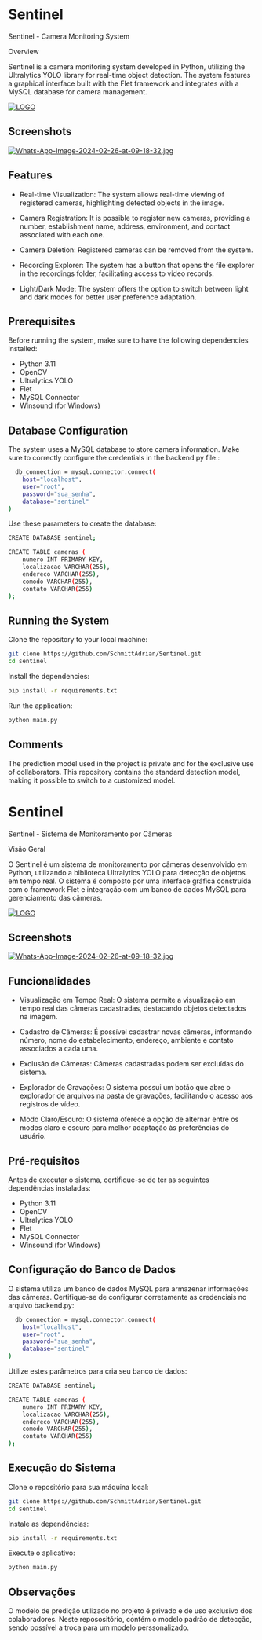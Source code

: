 # Sentinel
Sentinel - Camera Monitoring System

Overview

Sentinel is a camera monitoring system developed in Python, utilizing the Ultralytics YOLO library for real-time object detection. The system features a graphical interface built with the Flet framework and integrates with a MySQL database for camera management.

[![LOGO](https://i.postimg.cc/13q3Ph9P/LOGO-OFICIAL-TRANSPARENTE.png)](https://postimg.cc/RWvBQY6b)


## Screenshots

[![Whats-App-Image-2024-02-26-at-09-18-32.jpg](https://i.postimg.cc/NMSQZpWL/Whats-App-Image-2024-02-26-at-09-18-32.jpg)](https://postimg.cc/yghqZX6z)

## Features

- Real-time Visualization: The system allows real-time viewing of registered cameras, highlighting detected objects in the image.

- Camera Registration: It is possible to register new cameras, providing a number, establishment name, address, environment, and contact associated with each one.

- Camera Deletion: Registered cameras can be removed from the system.

- Recording Explorer: The system has a button that opens the file explorer in the recordings folder, facilitating access to video records.

- Light/Dark Mode: The system offers the option to switch between light and dark modes for better user preference adaptation.

## Prerequisites

Before running the system, make sure to have the following dependencies installed:

- Python 3.11
- OpenCV
- Ultralytics YOLO
- Flet
- MySQL Connector
- Winsound (for Windows)

## Database Configuration

The system uses a MySQL database to store camera information. Make sure to correctly configure the credentials in the backend.py file::

```bash
  db_connection = mysql.connector.connect(
    host="localhost",
    user="root",
    password="sua_senha",
    database="sentinel"
)
```
Use these parameters to create the database:
```bash
CREATE DATABASE sentinel;

CREATE TABLE cameras (
    numero INT PRIMARY KEY,
    localizacao VARCHAR(255),
    endereco VARCHAR(255),
    comodo VARCHAR(255),
    contato VARCHAR(255)
);
```
## Running the System
Clone the repository to your local machine:

```bash
git clone https://github.com/SchmittAdrian/Sentinel.git
cd sentinel
```
Install the dependencies:
```bash
pip install -r requirements.txt
```

Run the application:
```bash
python main.py
```

## Comments

The prediction model used in the project is private and for the exclusive use of collaborators. This repository contains the standard detection model, making it possible to switch to a customized model.

# Sentinel
Sentinel - Sistema de Monitoramento por Câmeras

Visão Geral

O Sentinel é um sistema de monitoramento por câmeras desenvolvido em Python, utilizando a biblioteca Ultralytics YOLO para detecção de objetos em tempo real. O sistema é composto por uma interface gráfica construída com o framework Flet e integração com um banco de dados MySQL para gerenciamento das câmeras.

[![LOGO](https://i.postimg.cc/13q3Ph9P/LOGO-OFICIAL-TRANSPARENTE.png)](https://postimg.cc/RWvBQY6b)


## Screenshots

[![Whats-App-Image-2024-02-26-at-09-18-32.jpg](https://i.postimg.cc/NMSQZpWL/Whats-App-Image-2024-02-26-at-09-18-32.jpg)](https://postimg.cc/yghqZX6z)

## Funcionalidades

- Visualização em Tempo Real: O sistema permite a visualização em tempo real das câmeras cadastradas, destacando objetos detectados na imagem.

- Cadastro de Câmeras: É possível cadastrar novas câmeras, informando número, nome do estabelecimento, endereço, ambiente e contato associados a cada uma.

- Exclusão de Câmeras: Câmeras cadastradas podem ser excluídas do sistema.

- Explorador de Gravações: O sistema possui um botão que abre o explorador de arquivos na pasta de gravações, facilitando o acesso aos registros de vídeo.

- Modo Claro/Escuro: O sistema oferece a opção de alternar entre os modos claro e escuro para melhor adaptação às preferências do usuário.

## Pré-requisitos

Antes de executar o sistema, certifique-se de ter as seguintes dependências instaladas:

- Python 3.11
- OpenCV
- Ultralytics YOLO
- Flet
- MySQL Connector
- Winsound (for Windows)

## Configuração do Banco de Dados

O sistema utiliza um banco de dados MySQL para armazenar informações das câmeras. Certifique-se de configurar corretamente as credenciais no arquivo backend.py:

```bash
  db_connection = mysql.connector.connect(
    host="localhost",
    user="root",
    password="sua_senha",
    database="sentinel"
)
```
Utilize estes parâmetros para cria seu banco de dados:
```bash
CREATE DATABASE sentinel;

CREATE TABLE cameras (
    numero INT PRIMARY KEY,
    localizacao VARCHAR(255),
    endereco VARCHAR(255),
    comodo VARCHAR(255),
    contato VARCHAR(255)
);
```
## Execução do Sistema
Clone o repositório para sua máquina local:

```bash
git clone https://github.com/SchmittAdrian/Sentinel.git
cd sentinel
```
Instale as dependências:
```bash
pip install -r requirements.txt
```

Execute o aplicativo:
```bash
python main.py
```

## Observações

O modelo de predição utilizado no projeto é privado e de uso exclusivo dos colaboradores. Neste reposositório, contém o modelo padrão de detecção, sendo possível a troca para um modelo perssonalizado. 
